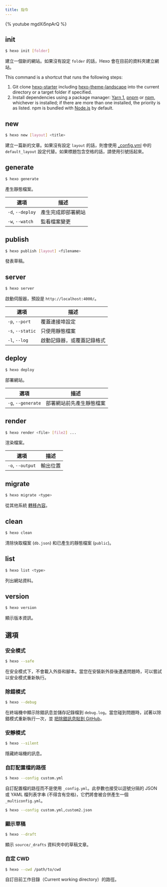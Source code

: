 ```yaml
---
title: 指令
---
```


{% youtube mgdXi5npArQ %}

## init

```bash
$ hexo init [folder]
```

建立一個新的網站。如果沒有設定 `folder` 的話，Hexo 會在目前的資料夾建立網站。

This command is a shortcut that runs the following steps:

1. Git clone [hexo-starter](https://github.com/hexojs/hexo-starter) including [hexo-theme-landscape](https://github.com/hexojs/hexo-theme-landscape) into the current directory or a target folder if specified.
2. Install dependencies using a package manager: [Yarn 1](https://classic.yarnpkg.com/lang/en/), [pnpm](https://pnpm.io/zh-TW/) or [npm](https://docs.npmjs.com/cli/install), whichever is installed; if there are more than one installed, the priority is as listed. npm is bundled with [Node.js](/docs/#Install-Node-js) by default.

## new

```bash
$ hexo new [layout] <title>
```

建立一篇新的文章。如果沒有設定 `layout` 的話，則會使用 [\_config.yml](configuration.html) 中的 `default_layout` 設定代替。如果標題包含空格的話，請使用引號括起來。

## generate

```bash
$ hexo generate
```

產生靜態檔案。

| 選項             | 描述               |
| ---------------- | ------------------ |
| `-d`, `--deploy` | 產生完成即部署網站 |
| `-w`, `--watch`  | 監看檔案變更       |

## publish

```bash
$ hexo publish [layout] <filename>
```

發表草稿。

## server

```bash
$ hexo server
```

啟動伺服器，預設是 `http://localhost:4000/`。

| 選項             | 描述                       |
| ---------------- | -------------------------- |
| `-p`, `--port`   | 覆蓋連接埠設定             |
| `-s`, `--static` | 只使用靜態檔案             |
| `-l`, `--log`    | 啟動記錄器，或覆蓋記錄格式 |

## deploy

```bash
$ hexo deploy
```

部署網站。

| 選項               | 描述                     |
| ------------------ | ------------------------ |
| `-g`, `--generate` | 部署網站前先產生靜態檔案 |

## render

```bash
$ hexo render <file> [file2] ...
```

渲染檔案。

| 選項             | 描述     |
| ---------------- | -------- |
| `-o`, `--output` | 輸出位置 |

## migrate

```bash
$ hexo migrate <type>
```

從其他系統 [轉移內容](migration.html)。

## clean

```bash
$ hexo clean
```

清除快取檔案 (`db.json`) 和已產生的靜態檔案 (`public`)。

## list

```bash
$ hexo list <type>
```

列出網站資料。

## version

```bash
$ hexo version
```

顯示版本資訊。

## 選項

### 安全模式

```bash
$ hexo --safe
```

在安全模式下，不會載入外掛和腳本。當您在安裝新外掛後遭遇問題時，可以嘗試以安全模式重新執行。

### 除錯模式

```bash
$ hexo --debug
```

在終端機中顯示除錯訊息並儲存記錄檔到 `debug.log`。當您碰到問題時，試著以除錯模式重新執行一次，並 [把除錯訊息貼到 GitHub](https://github.com/hexojs/hexo/issues/new?assignees=&labels=&projects=&template=bug_report.yml)。

### 安靜模式

```bash
$ hexo --silent
```

隱藏終端機的訊息。

### 自訂配置檔的路徑

```bash
$ hexo --config custom.yml
```

自訂配置檔的路徑而不是使用 `_config.yml`。此參數也接受以逗號分隔的 JSON 或 YAML 檔列表字串 (不得含有空格)，它們將會被合併產生一個 `_multiconfig.yml`。

```bash
$ hexo --config custom.yml,custom2.json
```

### 顯示草稿

```bash
$ hexo --draft
```

顯示 `source/_drafts` 資料夾中的草稿文章。

### 自定 CWD

```bash
$ hexo --cwd /path/to/cwd
```

自訂目前工作目錄（Current working directory）的路徑。
